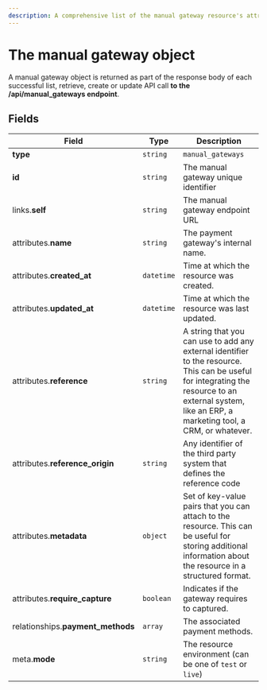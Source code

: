 ```yaml
---
description: A comprehensive list of the manual gateway resource's attributes and relationships.
---
```


# The manual gateway object

A manual gateway object is returned as part of the response body of each successful list, retrieve, create or update API call <b>to the /api/manual_gateways endpoint</b>.

## Fields

| Field          | Type     | Description                                  |
| -------------- | -------- | -------------------------------------------- |
| **type**       | `string` | `manual_gateways`                        |
| **id**         | `string` | The manual gateway unique identifier  |
| links.**self** | `string` | The manual gateway endpoint URL       |
| attributes.**name** | `string` | The payment gateway's internal name. |
| attributes.**created_at** | `datetime` | Time at which the resource was created. |
| attributes.**updated_at** | `datetime` | Time at which the resource was last updated. |
| attributes.**reference** | `string` | A string that you can use to add any external identifier to the resource. This can be useful for integrating the resource to an external system, like an ERP, a marketing tool, a CRM, or whatever. |
| attributes.**reference_origin** | `string` | Any identifier of the third party system that defines the reference code |
| attributes.**metadata** | `object` | Set of key-value pairs that you can attach to the resource. This can be useful for storing additional information about the resource in a structured format. |
| attributes.**require_capture** | `boolean` | Indicates if the gateway requires to captured. |
| relationships.**payment_methods** | `array` | The associated payment methods. |
| meta.**mode** | `string` | The resource environment \(can be one of `test` or `live`\) |

